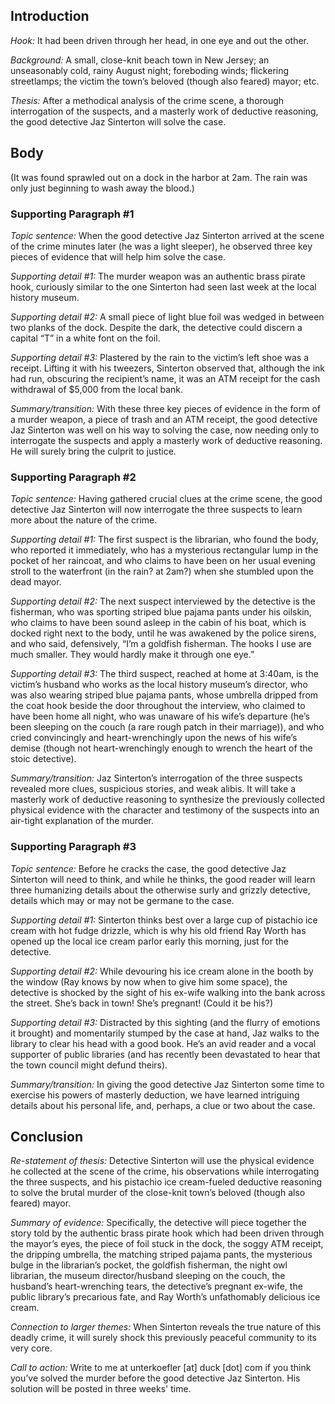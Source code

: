 <!---
--- !Metadata
slug: hooked-mystery
title: "Hooked: A Five Paragraph Essay Outline Murder Mystery"
description: A murder mystery in the form of a five paragraph essay
show_on_home_page: True
filename: Hooked1
--->

## Introduction

*Hook:* It had been driven through her head, in one eye and out the other.

*Background:* A small, close-knit beach town in New Jersey; an unseasonably cold, rainy August night; foreboding winds; flickering streetlamps; the victim the town’s beloved (though also feared) mayor; etc.

*Thesis:* After a methodical analysis of the crime scene, a thorough interrogation of the suspects, and a masterly work of deductive reasoning, the good detective Jaz Sinterton will solve the case.

## Body

(It was found sprawled out on a dock in the harbor at 2am. The rain was only just beginning to wash away the blood.)

### Supporting Paragraph #1

*Topic sentence:* When the good detective Jaz Sinterton arrived at the scene of the crime minutes later (he was a light sleeper), he observed three key pieces of evidence that will help him solve the case.

*Supporting detail #1:* The murder weapon was an authentic brass pirate hook, curiously similar to the one Sinterton had seen last week at the local history museum.

*Supporting detail #2:* A small piece of light blue foil was wedged in between two planks of the dock. Despite the dark, the detective could discern a capital “T” in a white font on the foil.

*Supporting detail #3:* Plastered by the rain to the victim’s left shoe was a receipt. Lifting it with his tweezers, Sinterton observed that, although the ink had run, obscuring the recipient’s name, it was an ATM receipt for the cash withdrawal of $5,000 from the local bank.

*Summary/transition:* With these three key pieces of evidence in the form of a murder weapon, a piece of trash and an ATM receipt, the good detective Jaz Sinterton was well on his way to solving the case, now needing only to interrogate the suspects and apply a masterly work of deductive reasoning. He will surely bring the culprit to justice.

### Supporting Paragraph #2

*Topic sentence:* Having gathered crucial clues at the crime scene, the good detective Jaz Sinterton will now interrogate the three suspects to learn more about the nature of the crime.

*Supporting detail #1:* The first suspect is the librarian, who found the body, who reported it immediately, who has a mysterious rectangular lump in the pocket of her raincoat, and who claims to have been on her usual evening stroll to the waterfront (in the rain? at 2am?) when she stumbled upon the dead mayor.

*Supporting detail #2:* The next suspect interviewed by the detective is the fisherman, who was sporting striped blue pajama pants under his oilskin, who claims to have been sound asleep in the cabin of his boat, which is docked right next to the body, until he was awakened by the police sirens, and who said, defensively, “I’m a goldfish fisherman. The hooks I use are much smaller. They would hardly make it through one eye.”

*Supporting detail #3:* The third suspect, reached at home at 3:40am, is the victim’s husband who works as the local history museum’s director, who was also wearing striped blue pajama pants, whose umbrella dripped from the coat hook beside the door throughout the interview, who claimed to have been home all night, who was unaware of his wife’s departure (he’s been sleeping on the couch (a rare rough patch in their marriage)), and who cried convincingly and heart-wrenchingly upon the news of his wife’s demise (though not heart-wrenchingly enough to wrench the heart of the stoic detective).

*Summary/transition:* Jaz Sinterton’s interrogation of the three suspects revealed more clues, suspicious stories, and weak alibis. It will take a masterly work of deductive reasoning to synthesize the previously collected physical evidence with the character and testimony of the suspects into an air-tight explanation of the murder.

### Supporting Paragraph #3

*Topic sentence:* Before he cracks the case, the good detective Jaz Sinterton will need to think, and while he thinks, the good reader will learn three humanizing details about the otherwise surly and grizzly detective, details which may or may not be germane to the case.

*Supporting detail #1:* Sinterton thinks best over a large cup of pistachio ice cream with hot fudge drizzle, which is why his old friend Ray Worth has opened up the local ice cream parlor early this morning, just for the detective.

*Supporting detail #2:* While devouring his ice cream alone in the booth by the window (Ray knows by now when to give him some space), the detective is shocked by the sight of his ex-wife walking into the bank across the street. She’s back in town! She’s pregnant! (Could it be his?)

*Supporting detail #3:* Distracted by this sighting (and the flurry of emotions it brought) and momentarily stumped by the case at hand, Jaz walks to the library to clear his head with a good book. He’s an avid reader and a vocal supporter of public libraries (and has recently been devastated to hear that the town council might defund theirs).

*Summary/transition:* In giving the good detective Jaz Sinterton some time to exercise his powers of masterly deduction, we have learned intriguing details about his personal life, and, perhaps, a clue or two about the case.

## Conclusion

*Re-statement of thesis:* Detective Sinterton will use the physical evidence he collected at the scene of the crime, his observations while interrogating the three suspects, and his pistachio ice cream-fueled deductive reasoning to solve the brutal murder of the close-knit town’s beloved (though also feared) mayor.

*Summary of evidence:* Specifically, the detective will piece together the story told by the authentic brass pirate hook which had been driven through the mayor’s eyes, the piece of foil stuck in the dock, the soggy ATM receipt, the dripping umbrella, the matching striped pajama pants, the mysterious bulge in the librarian’s pocket, the goldfish fisherman, the night owl librarian, the museum director/husband sleeping on the couch, the husband’s heart-wrenching tears, the detective’s pregnant ex-wife, the public library’s precarious fate, and Ray Worth’s unfathomably delicious ice cream.

*Connection to larger themes:* When Sinterton reveals the true nature of this deadly crime, it will surely shock this previously peaceful community to its very core.

*Call to action:* Write to me at unterkoefler [at] duck [dot] com if you think you’ve solved the murder before the good detective Jaz Sinterton. His solution will be posted in three weeks' time.
